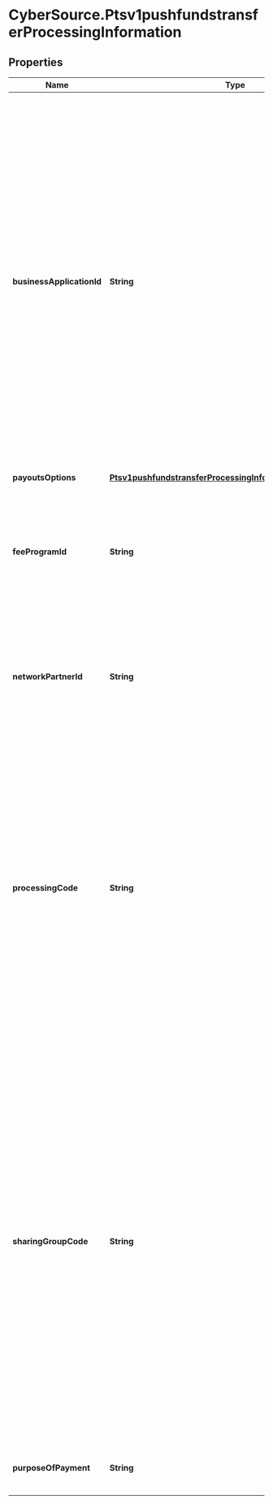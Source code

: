 # CyberSource.Ptsv1pushfundstransferProcessingInformation

## Properties
Name | Type | Description | Notes
------------ | ------------- | ------------- | -------------
**businessApplicationId** | **String** | Money Transfer (MT) - `AA`: Account to Account - `BI`: Bank-Initiated Money Transfer - `CD`: Cash Deposit - `FT`: Funds Transfer - `TU`: Prepaid Card Loan - `WT`: Wallet Transfer-Staged Digital Wallet (SDW) Transfer - `PP`: P2P Money Transfer  Funds Disbursement (FD) - `BB`: Business-to-business Supplier Payments - `BP`: Non-Card Bill Pay  - `CP`: Credit Card Bill Pay - `FD`: General Funds Disbursements - `GD`: Government Disbursements and Government Initiated Tax Refunds - `GP`: Gambling/Gaming Payouts (other than online gaming) - `LO`: Loyalty Payments - `MD`: Merchant Settlement - `MI`: Faster Refunds - `OG`: Online Gambling Payouts - `PD`: Payroll and Pension Disbursements - `RP`: Request-to-Pay Service  | [optional] 
**payoutsOptions** | [**Ptsv1pushfundstransferProcessingInformationPayoutsOptions**](Ptsv1pushfundstransferProcessingInformationPayoutsOptions.md) |  | [optional] 
**feeProgramId** | **String** | Fee Program Indicator. This field identifies the interchange fee program applicable to each financial transaction. Fee program indicator (FPI) values correspond to the fee descriptor and rate for each existing fee program.  | [optional] 
**networkPartnerId** | **String** | Merchant payment gateway ID that is assigned by Mastercard and is provided by the acquirer when a registered merchant payment gateway service provider is involved in the transaction.  | [optional] 
**processingCode** | **String** | This field contains coding that identifies (1) the customer transaction type and (2) the customer account types affected by the transaction.  Default: 5402 (Original Credit Transaction)  Contains codes that combined with some other fields such as the BAI (Business Application Id) identify some unique use cases. For Sales Tax rebates this field should be populated with the value 5120 (Value-added tax/Sales Tax) along with the businessApplicationId field set to the value 'FD' which indicates this push funds transfer is being conducted in order to facilitate a sales tax refund.  | [optional] 
**sharingGroupCode** | **String** | This U.S.-only field is optionally used by PIN Debit Gateway Service participants (merchants and acquirers) to specify the network access priority. VisaNet checks to determine if there are issuer routing preferences for a network specified by the sharing group code. If an issuer preference exists for one of the specified debit networks, VisaNet makes a routing selection based on issuer preference. If an preference exists for multiple specified debit networks, or if no issuer preference exists, VisaNet makes a selection based on acquirer routing priorities.  Valid Values:  ACCEL_EXCHANGE_E  CU24_C  INTERLINK_G  MAESTRO_8  NYCE_Y  NYCE_F  PULSE_S  PULSE_L  PULSE_H  STAR_N  STAR_W  STAR_Z  STAR_Q  STAR_M  VISA_V  | [optional] 
**purposeOfPayment** | **String** | This will send purpose of funds code for original credit transactions (OCTs).  | [optional] 


